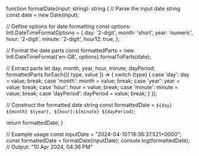 function formatDate(input: string): string {
  // Parse the input date string
  const date = new Date(input);

  // Define options for date formatting
  const options: Intl.DateTimeFormatOptions = {
    day: '2-digit',
    month: 'short',
    year: 'numeric',
    hour: '2-digit',
    minute: '2-digit',
    hour12: true,
  };

  // Format the date parts
  const formattedParts = new Intl.DateTimeFormat('en-GB', options).formatToParts(date);

  // Extract parts
  let day, month, year, hour, minute, dayPeriod;
  formattedParts.forEach(({ type, value }) => {
    switch (type) {
      case 'day':
        day = value;
        break;
      case 'month':
        month = value;
        break;
      case 'year':
        year = value;
        break;
      case 'hour':
        hour = value;
        break;
      case 'minute':
        minute = value;
        break;
      case 'dayPeriod':
        dayPeriod = value;
        break;
    }
  });

  // Construct the formatted date string
  const formattedDate = `${day} ${month} ${year}, ${hour}:${minute} ${dayPeriod}`;

  return formattedDate;
}

// Example usage
const inputDate = "2024-04-10T16:36:37.521+0000";
const formattedDate = formatDate(inputDate);
console.log(formattedDate); // Output: "10 Apr 2024, 04:36 PM"
